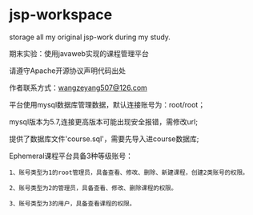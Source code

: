 # jsp-workspace

storage all my original jsp-work during my study. 
 
期末实验：使用javaweb实现的课程管理平台

请遵守Apache开源协议声明代码出处

作者联系方式：wangzeyang507@126.com

平台使用mysql数据库管理数据，默认连接账号为：root/root；

mysql版本为5.7,连接更高版本可能出现安全报错，需修改url;

提供了数据库文件'course.sql'，需要先导入进course数据库;

Ephemeral课程平台具备3种等级账号：

	1、账号类型为1的root管理员，具备查看、修改、删除、新建课程，创建2类账号的权限。
	
	2、账号类型为2的管理员，具备查看、修改、删除课程的权限。
	
	3、账号类型为3的用户，具备查看课程的权限。
	
